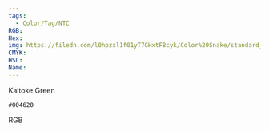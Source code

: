 ```yaml
---
tags:
  - Color/Tag/NTC
RGB:
Hex:
img: https://filedn.com/l0hpzxl1f01yT7GHxtF8cyk/Color%20Snake/standard_csv_to_svg//004620.svg
CMYK:
HSL:
Name:
---
```

Kaitoke Green
```palette
#004620
```
RGB

